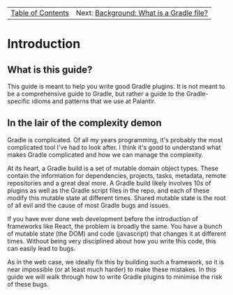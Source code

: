 <!-- PreviousNext:START -->
<table><tr>
  <td align="center"><a href="../README.md##table-of-contents">Table of Contents</a></td>
  <td align="right">Next: <a href="background-what-is-a-gradle-file.md#">Background: What is a Gradle file?</a></td>
</tr></table>
<!-- PreviousNext:END -->

# Introduction

## What is this guide?

This guide is meant to help you write good Gradle plugins. It is not meant to be a comprehensive guide to Gradle, but rather a guide to the Gradle-specific idioms and patterns that we use at Palantir.


## In the lair of the complexity demon

Gradle is complicated. Of all my years programming, it's probably the most complicated tool I've had to look after. I think it's good to understand what makes Gradle complicated and how we can manage the complexity.

At its heart, a Gradle build is a set of mutable domain object types. These contain the information for dependencies, projects, tasks, metadata, remote repositories and a great deal more. A Gradle build likely involves 10s of plugins as well as the Gradle script files in the repo, and each of these modify this mutable state at different times. Shared mutable state is the root of all evil and the cause of most Gradle bugs and issues.

If you have ever done web development before the introduction of frameworks like React, the problem is broadly the same. You have a bunch of mutable state (the DOM) and code (javascript) that changes it at different times. Without being very disciplined about how you write this code, this can easily lead to bugs.

As in the web case, we ideally fix this by building such a framework, so it is near impossible (or at least much harder) to make these mistakes. In this guide we will walk through how to write Gradle plugins to minimise the risk of these bugs. 
